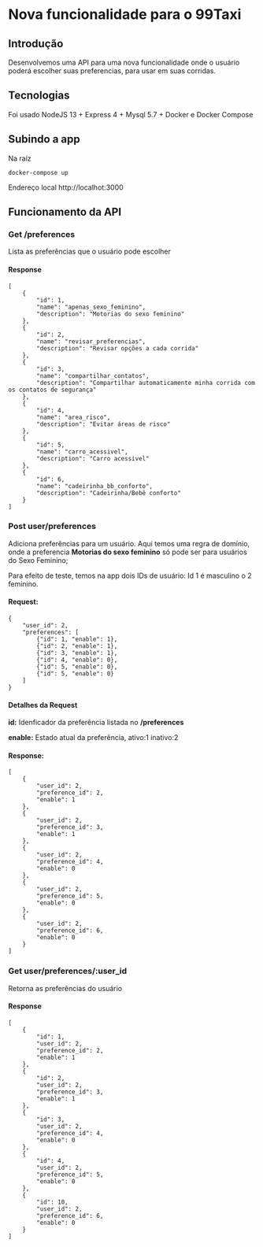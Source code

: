 # Nova funcionalidade para o 99Taxi

## Introdução

Desenvolvemos uma API para uma nova funcionalidade onde o usuário poderá escolher suas preferencias, para usar em suas corridas.

## Tecnologias

Foi usado NodeJS 13 + Express 4 + Mysql 5.7 + Docker e Docker Compose

## Subindo a app

Na raíz
````
docker-compose up
````

Endereço local http://localhot:3000


## Funcionamento da API

### Get /preferences
Lista as preferências que o usuário pode escolher

#### Response
````
[
    {
        "id": 1,
        "name": "apenas_sexo_feminino",
        "description": "Motorias do sexo feminino"
    },
    {
        "id": 2,
        "name": "revisar_preferencias",
        "description": "Revisar opções a cada corrida"
    },
    {
        "id": 3,
        "name": "compartilhar_contatos",
        "description": "Compartilhar automaticamente minha corrida com os contatos de segurança"
    },
    {
        "id": 4,
        "name": "area_risco",
        "description": "Evitar áreas de risco"
    },
    {
        "id": 5,
        "name": "carro_acessivel",
        "description": "Carro acessivel"
    },
    {
        "id": 6,
        "name": "cadeirinha_bb_conforto",
        "description": "Cadeirinha/Bebê conforto"
    }
]
````

### Post user/preferences

Adiciona preferências para um usuário. Aqui temos uma regra de domínio, onde a preferencia **Motorias do sexo feminino** só pode ser para
usuários do Sexo Feminino;

Para efeito de teste, temos na app dois IDs de usuário: Id 1 é masculino o 2 feminino.

#### Request:
`````
{	
	"user_id": 2,
	"preferences": [
		{"id": 1, "enable": 1},
		{"id": 2, "enable": 1},
		{"id": 3, "enable": 1},
		{"id": 4, "enable": 0},
		{"id": 5, "enable": 0},
		{"id": 5, "enable": 0}
	]
}
`````
#### Detalhes da Request
**id:** Idenficador da preferência listada no **/preferences**

**enable:** Estado atual da preferência, ativo:1 inativo:2


#### Response:

`````
[
    {
        "user_id": 2,
        "preference_id": 2,
        "enable": 1
    },
    {
        "user_id": 2,
        "preference_id": 3,
        "enable": 1
    },
    {
        "user_id": 2,
        "preference_id": 4,
        "enable": 0
    },
    {
        "user_id": 2,
        "preference_id": 5,
        "enable": 0
    },
    {
        "user_id": 2,
        "preference_id": 6,
        "enable": 0
    }
]
`````

### Get user/preferences/:user_id

Retorna as preferências do usuário

#### Response

`````
[
    {
        "id": 1,
        "user_id": 2,
        "preference_id": 2,
        "enable": 1
    },
    {
        "id": 2,
        "user_id": 2,
        "preference_id": 3,
        "enable": 1
    },
    {
        "id": 3,
        "user_id": 2,
        "preference_id": 4,
        "enable": 0
    },
    {
        "id": 4,
        "user_id": 2,
        "preference_id": 5,
        "enable": 0
    },
    {
        "id": 10,
        "user_id": 2,
        "preference_id": 6,
        "enable": 0
    }
]
`````


